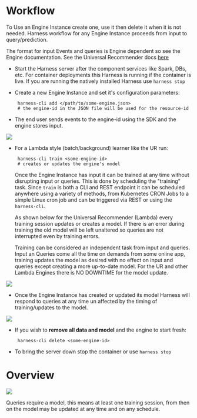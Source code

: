 # Workflow

To Use an Engine Instance create one, use it then delete it when it is not needed. Harness workflow for any Engine Instance proceeds from input to query/prediction.

The format for input Events and queries is Engine dependent so see the Engine documentation. See the Universal Recommender docs [here](h_ur) 

 - Start the Harness server after the component services like Spark, DBs, etc. For container deployments this Harness is running if the container is live. If you are running the natively installed Harness use `harness stop`
        
 - Create a new Engine Instance and set it's configuration parameters:

        harness-cli add </path/to/some-engine.json>
        # the engine-id in the JSON file will be used for the resource-id
               
 - The end user sends events to the engine-id using the SDK and the engine stores input.    
        
![](https://docs.google.com/drawings/d/e/2PACX-1vQNmHQRJXQq4GAQFxA2_8O4U6_XCXOfFa8i89H0Uyy3SXLo2ePxrnzewJhDW-CanGbz5ivSlo91wcmn/pub?w=1180&h=572)

 - For a Lambda style (batch/background) learner like the UR run:
    
        harness-cli train <some-engine-id>
        # creates or updates the engine's model

    Once the Engine Instance has input it can be trained at any time without disrupting input or queries. This is done by scheduling the "training" task. Since `train` is both a CLI and REST endpoint it can be scheduled anywhere using a variety of methods, from Kubernetes CRON Jobs to a simple Linux cron job and can be triggered via REST or using the `harness-cli`.
    
    As shown below for the Universal Recommender (Lambda) every training session updates or creates a model. If there is an error during training the old model will be left unaltered so queries are not interrupted even by training errors. 
    
    Training can be considered an independent task from input and queries. Input an Queries come all the time on demands from some online app, training updates the model as desired with no effect on input and queries except creating a more up-to-date model. For the UR and other Lambda Engines there is NO DOWNTIME for the model update. 

![](https://docs.google.com/drawings/d/e/2PACX-1vTU8JJgRzfIawtzJW03SAmaf2lQiaFVbbPox19WJnyefXEmEn-P7ghHWhNZB9OIIL-DIw4oEZsES1Iq/pub?w=1180&h=572)

 - Once the Engine Instance has created or updated its model Harness will respond to queries at any time un affected by the timing of training/updates to the model.

![](https://docs.google.com/drawings/d/e/2PACX-1vS7BAt8974bgFtS0Do0qwn15WhhopBABKcSPVlbe-krMT4Ky49tJQT9OWuq2Zp9KX0JwAResMJshr9O/pub?w=1180&h=572)
    
 - If you wish to **remove all data and model** and the engine to start fresh:

        harness-cli delete <some-engine-id>

 - To bring the server down stop the container or use `harness stop`
        
# Overview

<img src="https://docs.google.com/drawings/d/e/2PACX-1vQg6P3yWo5I4T5iz8pDvMb8tCC9uwDZZpEDyzo4NPjy__zvipELBXNzX9lCREY9846-B-Vs0YctzRFY/pub?w=479&amp;h=183">

Queries require a model, this means at least one training session, from then on the model may be updated at any time and on any schedule.